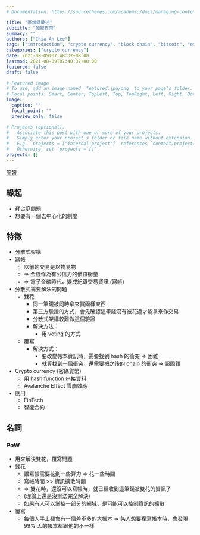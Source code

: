 ```yaml
---
# Documentation: https://sourcethemes.com/academic/docs/managing-content/

title: "區塊鏈簡述"
subtitle: "加密貨幣"
summary: ""
authors: ["Chia-An Lee"]
tags: ["introduction", "crypto currency", "block chain", "bitcoin", "ethereum"]
categories: ["crypto currency"]
date: 2021-08-09T07:48:37+08:00
lastmod: 2021-08-09T07:48:37+08:00
featured: false
draft: false

# Featured image
# To use, add an image named `featured.jpg/png` to your page's folder.
# Focal points: Smart, Center, TopLeft, Top, TopRight, Left, Right, BottomLeft, Bottom, BottomRight.
image:
  caption: ""
  focal_point: ""
  preview_only: false

# Projects (optional).
#   Associate this post with one or more of your projects.
#   Simply enter your project's folder or file name without extension.
#   E.g. `projects = ["internal-project"]` references `content/project/deep-learning/index.md`.
#   Otherwise, set `projects = []`.
projects: []
---
```



[簡報](https://hackmd.io/p/H1SAr2jrb#)

## 緣起
- [拜占庭問題](https://zh.wikipedia.org/wiki/%E6%8B%9C%E5%8D%A0%E5%BA%AD%E5%B0%86%E5%86%9B%E9%97%AE%E9%A2%98)
- 想要有一個去中心化的制度

## 特徵
- 分散式架構
- 寫帳
    - 以前的交易是以物易物
    - => 金錢作為有公信力的價值衡量
    - => 電子金融時代，變成紀錄交易資訊 (寫帳)
- 分散式需要解決的問題
    - 雙花
        - 同一筆錢被同時拿來買兩樣東西
        - 第三方驗證的方式，會先確認這筆錢沒有被花過才能拿來作交易
        - 分散式架構較難做這個驗證
        - 解決方法：
            - 用 voting 的方式
    - 覆寫
        - 解決方式：
            - 要改變帳本資訊時，需要找到 hash 的衝突 => 困難
            - 就算找到一個衝突，還需要把之後的 chain 的衝突 => 超困難
- Crypto currency (密碼貨幣)
    - 用 hash function 串接資料
    - Avalanche Effect  雪崩效應
- 應用
    - FinTech
    - 智能合約

## 名詞
### PoW
- 用來解決雙花，覆寫問題
- 雙花
    - 讓寫帳需要花到一些算力 => 花一些時間
    - 寫帳時間 >> 資訊擴散時間
    - => 雙花時，還沒可以寫帳時，就已經收到這筆錢被雙花的資訊了
    - (理論上還是沒辦法完全解決)
    - 如果有人可以掌控一部分的網域，是可能可以控制資訊的擴散
- 覆寫
    - 每個人手上都會有一個差不多的大帳本 => 某人想要複寫帳本時，會發現 99% 人的帳本都跟他的不一樣
